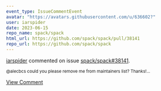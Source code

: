 ```yaml
---
event_type: IssueCommentEvent
avatar: "https://avatars.githubusercontent.com/u/636602?"
user: iarspider
date: 2023-06-15
repo_name: spack/spack
html_url: https://github.com/spack/spack/pull/38141
repo_url: https://github.com/spack/spack
---
```


<a href='https://github.com/iarspider' target='_blank'>iarspider</a> commented on issue <a href='https://github.com/spack/spack/pull/38141' target='_blank'>spack/spack#38141</a>.

<small>@alecbcs could you please remove me from maintainers list? Thanks!...</small>

<a href='https://github.com/spack/spack/pull/38141' target='_blank'>View Comment</a>